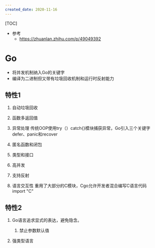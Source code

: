 ```yaml
---
created_date: 2020-11-16
---
```


[TOC]

- 参考
  - https://zhuanlan.zhihu.com/p/49049392

# Go

- 将并发机制纳入Go的关键字
- 编译为二进制但又带有垃圾回收机制和运行时反射能力

## 特性1

1. 自动垃圾回收

2. 函数多返回值

3. 异常处理
   传统OOP使用try（）catch{}模块捕获异常，Go引入三个关键字defer、panic和recover

4. 匿名函数和闭包

5. 类型和接口

6. 高并发

7. 支持反射

8. 语言交互性
   重用了大部分的C模块，Cgo允许开发者混合编写C语言代码
   import "C"

## 特性2

1. Go语言追求显式的表达，避免隐含。

   1. 禁止参数默认值

2. 强类型语言
